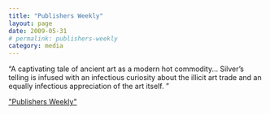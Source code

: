 ```yaml
---
title: "Publishers Weekly"
layout: page
date: 2009-05-31
# permalink: publishers-weekly
category: media
---
```

“A captivating tale of ancient art as a modern hot commodity... Silver’s telling is infused with an infectious curiosity about the illicit art trade and an equally infectious appreciation of the art itself. ”

["Publishers Weekly"](http://www.publishersweekly.com/article/CA6660208.html?industryid=47263)